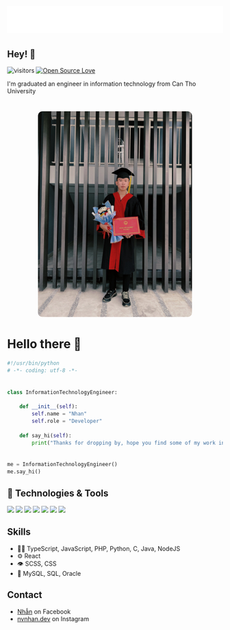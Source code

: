 <h1 align="center">
  <img src="./name.svg" alt="Nguyễn Văn Nhẫn" />
</h1>

## Hey! 👋
![visitors](https://visitor-badge.laobi.icu/badge?page_id=zhenye-na.zhenye-na)
[![Open Source Love](https://badges.frapsoft.com/os/v1/open-source.svg?v=102)](https://github.com/ellerbrock/open-source-badge/)

I'm graduated an engineer in information technology from Can Tho University 

<h1 align="center">
   <img src="./i1.jpg" alt="Nguyễn Văn Nhẫn" style="height: 30rem;max-width: 100%;border-radius: 10px;" />
 </h1>

# Hello there 👋


```python
#!/usr/bin/python
# -*- coding: utf-8 -*-


class InformationTechnologyEngineer:

    def __init__(self):
        self.name = "Nhan"
        self.role = "Developer"

    def say_hi(self):
        print("Thanks for dropping by, hope you find some of my work interesting.")


me = InformationTechnologyEngineer()
me.say_hi()
```

## 🔧 Technologies & Tools

![](https://img.shields.io/badge/OS-Linux-informationalOS-Linux-informational?style=flat&logo=linux&logoColor=white&color=6aa6f8)
![](https://img.shields.io/badge/Editor-VS_Code-informational?style=flat&logo=visual-studio-code&logoColor=white&color=6aa6f8)
![](https://img.shields.io/badge/Code-Python-informational?style=flat&logo=python&logoColor=white&color=6aa6f8)
![](https://img.shields.io/badge/Code-JavaScript-informational?style=flat&logo=javascript&logoColor=white&color=6aa6f8)
![](https://img.shields.io/badge/Code-React-informational?style=flat&logo=react&logoColor=white&color=6aa6f8)
![](https://img.shields.io/badge/Shell-Bash-informational?style=flat&logo=gnu-bash&logoColor=white&color=6aa6f8)
![](https://img.shields.io/badge/Tools-Docker-informational?style=flat&logo=docker&logoColor=white&color=6aa6f8)

## Skills
- 👨‍💻 TypeScript, JavaScript, PHP, Python, C, Java, NodeJS
- ⚙️ React
- 👁️ SCSS, CSS
- 💽 MySQL, SQL, Oracle

## Contact
- [Nhẫn](https://www.facebook.com/nvnhan.dev) on Facebook
- [nvnhan.dev](https://www.instagram.com/nvnhan.dev/) on Instagram
